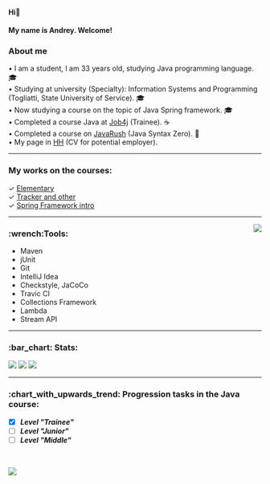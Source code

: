 #### Hi👋
#### My name is Andrey. Welcome!

### About me   

• I am a student, I am 33 years old, studying Java programming language. :mortar_board:    
• Studying at university (Specialty): Information Systems and Programming (Togliatti, State University of Service). :mortar_board:       
• Now studying a course on the topic of Java Spring framework. :mortar_board:       
• Completed a course Java at [Job4j](https://job4j.ru/) (Trainee). :coffee:          
• Completed a course on [JavaRush](https://javarush.com/quests/QUEST_JAVA_SYNTAX) (Java Syntax Zero). :page_facing_up:  
• My page in [HH](https://hh.ru/resume/c8629b40ff03ac579d0039ed1f725669374659?disableBrowserCache=true&customDomain=1) (CV for potential employer).    

________________

### My works on the courses:  
✓ [Elementary](https://github.com/AnKondratev/-job4j_elementary)   
✓ [Tracker and other](https://github.com/AnKondratev/job4j_tracker)    
✓ [Spring Framework intro](https://github.com/AnKondratev/spring-fw)
___

  
<img src="https://user-images.githubusercontent.com/25181517/117201156-9a724800-adec-11eb-9a9d-3cd0f67da4bc.png" align="right" max-width=100% height=auto />

<h3>:wrench:Tools:</h3>

<p> 
<ul>
  <li>Maven</li>
  <li>jUnit</li>
  <li>Git</li>
  <li>IntelliJ Idea</li>
  <li>Сheckstyle, JaCoCo</li>
  <li>Travic CI </li>
  <li>Collections Framework</li>
  <li>Lambda</li>
  <li>Stream API</li>
</ul>

______________________
<h3> :bar_chart: Stats:</h3> 


![](https://github-profile-summary-cards.vercel.app/api/cards/profile-details?username=AnKondratev&theme=solarized_dark) 
![](https://github-profile-summary-cards.vercel.app/api/cards/stats?username=AnKondratev&theme=solarized_dark)
![](https://github-profile-summary-cards.vercel.app/api/cards/productive-time?username=AnKondratev&theme=solarized_dark)
____________________

<h3>:chart_with_upwards_trend: Progression tasks in the Java course: </h3>   

- [X] ***Level "Trainee"***
- [ ] ***Level "Junior"***
- [ ] ***Level "Middle"***

<br>

![](https://komarev.com/ghpvc/?username=AnKondratev)   
<!--
**AnKondratev/AnKondratev** is a ✨ _special_ ✨ repository because its `README.md` (this file) appears on your GitHub profile.

Here are some ideas to get you started:

- 🔭 I’m currently working on ...
- 🌱 I’m currently learning ...
- 👯 I’m looking to collaborate on ...
- 🤔 I’m looking for help with ...
- 💬 Ask me about ...
- 📫 How to reach me: ...
- 😄 Pronouns: ...
- ⚡ Fun fact: ...
-->
